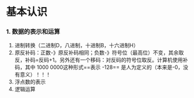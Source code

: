 # 基本认识

### 1. 数据的表示和运算

1. 进制转换（二进制D，八进制，十进制B，十六进制H）
2. 原反补码：正数-》原反补码相同；负数-》符号位（最高位）不变，其余取反，补码=反码+1。另外还有一个移码：对反码的符号位取反。计算机使用补码，其中 1000 0000这种形式==表示 -128== 是人为定义的（本来是-0，没有意义）！！！
3. 浮点数的表示
4. 逻辑运算